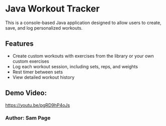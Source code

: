 # Java Workout Tracker
This is a console-based Java application designed to allow users to create, save, and log personalized workouts.


## Features
- Create custom workouts with exercises from the library or your own custom exercises
- Log each workout session, including sets, reps, and weights
- Rest timer between sets
- View detailed workout history

## Demo Video:
https://youtu.be/pgRD9hP4oJs

### Author: Sam Page
